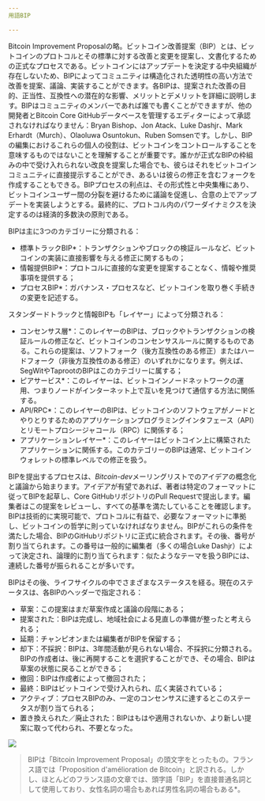 ```yaml
---
用語BIP

---
```

Bitcoin Improvement Proposalの略。ビットコイン改善提案（BIP）とは、ビットコインのプロトコルとその標準に対する改善と変更を提案し、文書化するための正式なプロセスである。ビットコインにはアップデートを決定する中央組織が存在しないため、BIPによってコミュニティは構造化された透明性の高い方法で改善を提案、議論、実装することができます。各BIPは、提案された改善の目的、正当性、互換性への潜在的な影響、メリットとデメリットを詳細に説明します。BIPはコミュニティのメンバーであれば誰でも書くことができますが、他の開発者とBitcoin Core GitHubデータベースを管理するエディターによって承認されなければなりません：Bryan Bishop、Jon Atack、Luke Dashjr、Mark Erhardt（Murch）、Olaoluwa Osuntokun、Ruben Somsenです。しかし、BIPの編集におけるこれらの個人の役割は、ビットコインをコントロールすることを意味するものではないことを理解することが重要です。誰かが正式なBIPの枠組みの中で受け入れられない改良を提案した場合でも、彼らはそれをビットコインコミュニティに直接提示することができ、あるいは彼らの修正を含むフォークを作成することもできる。BIPプロセスの利点は、その形式性と中央集権にあり、ビットコインユーザー間の分裂を避けるために議論を促進し、合意の上でアップデートを実装しようとする。最終的に、プロトコル内のパワーダイナミクスを決定するのは経済的多数決の原則である。

BIPは主に3つのカテゴリーに分類される：


- 標準トラックBIP*：トランザクションやブロックの検証ルールなど、ビットコインの実装に直接影響を与える修正に関するもの；
- 情報提供BIP*：プロトコルに直接的な変更を提案することなく、情報や推奨事項を提供する；
- プロセスBIP*：ガバナンス・プロセスなど、ビットコインを取り巻く手続きの変更を記述する。

スタンダードトラックと情報BIPも「レイヤー」によって分類される：


- コンセンサス層*：このレイヤーのBIPは、ブロックやトランザクションの検証ルールの修正など、ビットコインのコンセンサスルールに関するものである。これらの提案は、ソフトフォーク（後方互換性のある修正）またはハードフォーク（非後方互換性のある修正）のいずれかになります。例えば、SegWitやTaprootのBIPはこのカテゴリーに属する；
- ピアサービス*：このレイヤーは、ビットコインノードネットワークの運用、つまりノードがインターネット上で互いを見つけて通信する方法に関係する。
- API/RPC*：このレイヤーのBIPは、ビットコインのソフトウェアがノードとやりとりするためのアプリケーションプログラミングインタフェース（API）とリモートプロシージャコール（RPC）に関係する；
- アプリケーションレイヤー*：このレイヤーはビットコイン上に構築されたアプリケーションに関係する。このカテゴリーのBIPは通常、ビットコインウォレットの標準レベルでの修正を扱う。

BIPを提出するプロセスは、*Bitcoin-dev*メーリングリストでのアイデアの概念化と議論から始まります。アイデアが有望であれば、著者は特定のフォーマットに従ってBIPを起草し、Core GitHubリポジトリのPull Requestで提出します。編集者はこの提案をレビューし、すべての基準を満たしていることを確認します。BIPは技術的に実現可能で、プロトコルに有益で、必要なフォーマットに準拠し、ビットコインの哲学に則っていなければなりません。BIPがこれらの条件を満たした場合、BIPのGitHubリポジトリに正式に統合されます。その後、番号が割り当てられます。この番号は一般的に編集者（多くの場合Luke Dashjr）によって決定され、論理的に割り当てられます：似たようなテーマを扱うBIPには、連続した番号が振られることが多いです。

BIPはその後、ライフサイクルの中でさまざまなステータスを経る。現在のステータスは、各BIPのヘッダーで指定される：


- 草案：この提案はまだ草案作成と議論の段階にある；
- 提案された：BIPは完成し、地域社会による見直しの準備が整ったと考えられる；
- 延期：チャンピオンまたは編集者がBIPを保留する；
- 却下：不採択：BIPは、3年間活動が見られない場合、不採択に分類される。BIPの作成者は、後に再開することを選択することができ、その場合、BIPは草案の状態に戻ることができる；
- 撤回：BIPは作成者によって撤回された；
- 最終：BIPはビットコインで受け入れられ、広く実装されている；
- アクティブ：プロセスBIPのみ、一定のコンセンサスに達するとこのステータスが割り当てられる；
- 置き換えられた／廃止された：BIPはもはや適用されないか、より新しい提案に取って代わられ、不要となった。

![](../../dictionnaire/assets/25.webp)

> BIPは「Bitcoin Improvement Proposal」の頭文字をとったもの。フランス語では「Proposition d'amélioration de Bitcoin」と訳される。しかし、ほとんどのフランス語の文章では、頭字語「BIP」を直接普通名詞として使用しており、女性名詞の場合もあれば男性名詞の場合もある*。